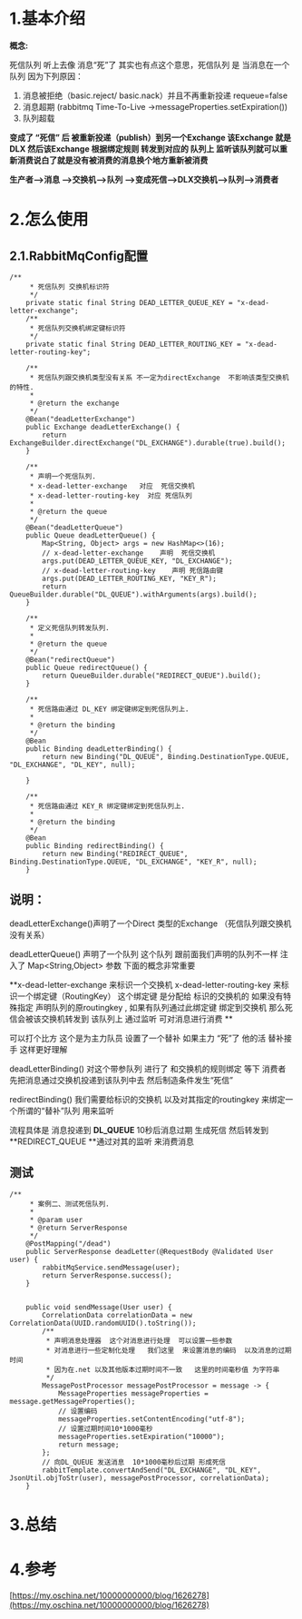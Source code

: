 # 1.基本介绍

**概念:**

死信队列 听上去像 消息“死”了     其实也有点这个意思，死信队列  是 当消息在一个队列 因为下列原因：

1. 消息被拒绝（basic.reject/ basic.nack）并且不再重新投递 requeue=false
2. 消息超期 \(rabbitmq  Time-To-Live -&gt;messageProperties.setExpiration\(\)\) 
3. 队列超载

**变成了 “死信” 后    被重新投递（publish）到另一个Exchange   该Exchange 就是DLX 然后该Exchange 根据绑定规则 转发到对应的 队列上  监听该队列就可以重新消费说白了就是没有被消费的消息换个地方重新被消费**

**生产者--&gt;消息 --&gt;交换机--&gt;队列  --&gt;变成死信--&gt;DLX交换机--&gt;队列--&gt;消费者**

# 2.怎么使用

## 2.1.RabbitMqConfig配置

```
/**
     * 死信队列 交换机标识符
     */
    private static final String DEAD_LETTER_QUEUE_KEY = "x-dead-letter-exchange";
    /**
     * 死信队列交换机绑定键标识符
     */
    private static final String DEAD_LETTER_ROUTING_KEY = "x-dead-letter-routing-key";

    /**
     * 死信队列跟交换机类型没有关系 不一定为directExchange  不影响该类型交换机的特性.
     *
     * @return the exchange
     */
    @Bean("deadLetterExchange")
    public Exchange deadLetterExchange() {
        return ExchangeBuilder.directExchange("DL_EXCHANGE").durable(true).build();
    }

    /**
     * 声明一个死信队列.
     * x-dead-letter-exchange   对应  死信交换机
     * x-dead-letter-routing-key  对应 死信队列
     *
     * @return the queue
     */
    @Bean("deadLetterQueue")
    public Queue deadLetterQueue() {
        Map<String, Object> args = new HashMap<>(16);
        // x-dead-letter-exchange    声明  死信交换机
        args.put(DEAD_LETTER_QUEUE_KEY, "DL_EXCHANGE");
        // x-dead-letter-routing-key    声明 死信路由键
        args.put(DEAD_LETTER_ROUTING_KEY, "KEY_R");
        return QueueBuilder.durable("DL_QUEUE").withArguments(args).build();
    }

    /**
     * 定义死信队列转发队列.
     *
     * @return the queue
     */
    @Bean("redirectQueue")
    public Queue redirectQueue() {
        return QueueBuilder.durable("REDIRECT_QUEUE").build();
    }

    /**
     * 死信路由通过 DL_KEY 绑定键绑定到死信队列上.
     *
     * @return the binding
     */
    @Bean
    public Binding deadLetterBinding() {
        return new Binding("DL_QUEUE", Binding.DestinationType.QUEUE, "DL_EXCHANGE", "DL_KEY", null);

    }

    /**
     * 死信路由通过 KEY_R 绑定键绑定到死信队列上.
     *
     * @return the binding
     */
    @Bean
    public Binding redirectBinding() {
        return new Binding("REDIRECT_QUEUE", Binding.DestinationType.QUEUE, "DL_EXCHANGE", "KEY_R", null);
    }
```

## 说明：

deadLetterExchange\(\)声明了一个Direct 类型的Exchange （死信队列跟交换机没有关系）

deadLetterQueue\(\) 声明了一个队列   这个队列 跟前面我们声明的队列不一样    注入了 Map&lt;String,Object&gt; 参数    下面的概念非常重要

**x-dead-letter-exchange 来标识一个交换机  x-dead-letter-routing-key  来标识一个绑定键（RoutingKey）  这个绑定键 是分配给 标识的交换机的   如果没有特殊指定 声明队列的原routingkey , 如果有队列通过此绑定键 绑定到交换机    那么死信会被该交换机转发到 该队列上  通过监听 可对消息进行消费  **

可以打个比方  这个是为主力队员 设置了一个替补   如果主力 “死”了   他的活 替补接手  这样更好理解

deadLetterBinding\(\) 对这个带参队列 进行了 和交换机的规则绑定   等下 消费者 先把消息通过交换机投递到该队列中去   然后制造条件发生“死信”

redirectBinding\(\) 我们需要给标识的交换机  以及对其指定的routingkey 来绑定一个所谓的“替补”队列 用来监听

流程具体是  消息投递到  **DL\_QUEUE**  10秒后消息过期 生成死信    然后转发到 **REDIRECT\_QUEUE **通过对其的监听  来消费消息

## 测试

```
/**
     * 案例二、测试死信队列.
     *
     * @param user
     * @return ServerResponse
     */
    @PostMapping("/dead")
    public ServerResponse deadLetter(@RequestBody @Validated User user) {
        rabbitMqService.sendMessage(user);
        return ServerResponse.success();
    }
    
    
    public void sendMessage(User user) {
        CorrelationData correlationData = new CorrelationData(UUID.randomUUID().toString());
        /**
         * 声明消息处理器  这个对消息进行处理  可以设置一些参数
         * 对消息进行一些定制化处理   我们这里  来设置消息的编码  以及消息的过期时间
         * 因为在.net 以及其他版本过期时间不一致   这里的时间毫秒值 为字符串
         */
        MessagePostProcessor messagePostProcessor = message -> {
            MessageProperties messageProperties = message.getMessageProperties();
            // 设置编码
            messageProperties.setContentEncoding("utf-8");
            // 设置过期时间10*1000毫秒
            messageProperties.setExpiration("10000");
            return message;
        };
        // 向DL_QUEUE 发送消息  10*1000毫秒后过期 形成死信
        rabbitTemplate.convertAndSend("DL_EXCHANGE", "DL_KEY", JsonUtil.objToStr(user), messagePostProcessor, correlationData);
    }
```

# 3.总结

# 4.参考

[https://my.oschina.net/10000000000/blog/1626278](https://my.oschina.net/10000000000/blog/1626278)

